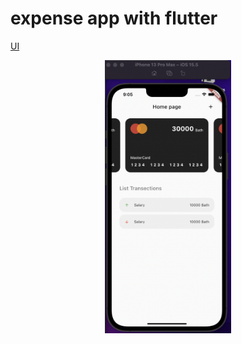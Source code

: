 # expense app with flutter

[UI](https://github.com/afgprogrammer/flutter_expense_manager)

<p align="center">
    <img src="./assets/demo-app.png" width="40%"/>
</p>

